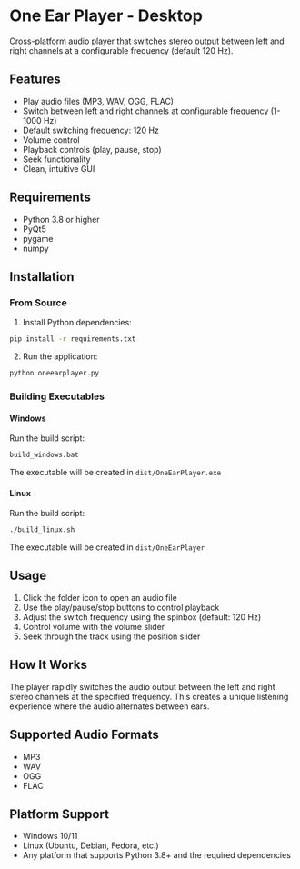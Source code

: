 # One Ear Player - Desktop

Cross-platform audio player that switches stereo output between left and right channels at a configurable frequency (default 120 Hz).

## Features

- Play audio files (MP3, WAV, OGG, FLAC)
- Switch between left and right channels at configurable frequency (1-1000 Hz)
- Default switching frequency: 120 Hz
- Volume control
- Playback controls (play, pause, stop)
- Seek functionality
- Clean, intuitive GUI

## Requirements

- Python 3.8 or higher
- PyQt5
- pygame
- numpy

## Installation

### From Source

1. Install Python dependencies:
```bash
pip install -r requirements.txt
```

2. Run the application:
```bash
python oneearplayer.py
```

### Building Executables

#### Windows

Run the build script:
```cmd
build_windows.bat
```

The executable will be created in `dist/OneEarPlayer.exe`

#### Linux

Run the build script:
```bash
./build_linux.sh
```

The executable will be created in `dist/OneEarPlayer`

## Usage

1. Click the folder icon to open an audio file
2. Use the play/pause/stop buttons to control playback
3. Adjust the switch frequency using the spinbox (default: 120 Hz)
4. Control volume with the volume slider
5. Seek through the track using the position slider

## How It Works

The player rapidly switches the audio output between the left and right stereo channels at the specified frequency. This creates a unique listening experience where the audio alternates between ears.

## Supported Audio Formats

- MP3
- WAV
- OGG
- FLAC

## Platform Support

- Windows 10/11
- Linux (Ubuntu, Debian, Fedora, etc.)
- Any platform that supports Python 3.8+ and the required dependencies
